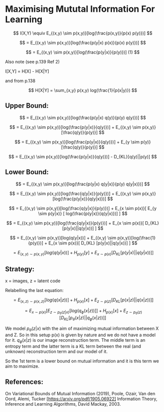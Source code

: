 # Maximising Mututal Information For Learning

$$
I(X,Y) \equiv E_{(x,y) \sim p(x,y)}[log(\frac{p(x,y)}{p(x) p(y)})]
$$

$$
= E_{(x,y) \sim p(x,y)}[log(\frac{p(y|x) p(x)}{p(x) p(y)})]
$$

$$
= E_{(x,y) \sim p(x,y)}[log(\frac{p(y|x)}{p(y)})] (1)
$$

Also note (see p.139 Ref 2)

I[X,Y] = H[X] - H[X|Y]

and from p.138

$$
H[X|Y] = \sum_{x,y} p(x,y) log(\frac{1}{p(x|y)})
$$

## Upper Bound:

$$
= E_{(x,y) \sim p(x,y)}[log(\frac{p(y|x) q(y)}{p(y) q(y)})]
$$

$$
= E_{(x,y) \sim p(x,y)}[log(\frac{p(y|x)}{q(y)})] + E_{(x,y) \sim p(x,y)}[\frac{q(y)}{p(y)}]
$$

$$
= E_{(x,y) \sim p(x,y)}[log(\frac{p(y|x)}{q(y)})] + E_{y \sim p(y)}[\frac{q(y)}{p(y)}]
$$

$$
= E_{(x,y) \sim p(x,y)}[log(\frac{p(y|x)}{q(y)})] - D_{KL}[q(y)||p(y)]
$$

## Lower Bound:

$$
= E_{(x,y) \sim p(x,y)}[log(\frac{p(y|x) q(y|x)}{p(y) q(y|x)})]
$$

$$
= E_{(x,y) \sim p(x,y)}[log(\frac{q(y|x)}{p(y)})] + E_{(x,y) \sim p(x,y)}[log(\frac{p(y|x)}{q(y|x)})]
$$

$$
= E_{(x,y) \sim p(x,y)}[log(\frac{q(y|x)}{p(y)})] + E_{x \sim p(x)}[ E_{y \sim p(y|x)} [ log(\frac{p(y|x)}{q(y|x)})] ]
$$

$$
= E_{(x,y) \sim p(x,y)}[log(\frac{q(y|x)}{p(y)})] + E_{x \sim p(x)}[ D_{KL} [p(y|x)||q(y|x))] ]
$$

$$
= E_{(x,y) \sim p(x,y)}[log(q(y|x))] + E_{(x,y) \sim p(x,y)}[log(\frac{1}{p(y)})] + E_{x \sim p(x)}[ D_{KL} [p(y|x)||q(y|x))] ]
$$

$$
= E_{(x,y) \sim p(x,y)}[log(q(y|x))] + H_{p(y)}[y] + E_{x \sim p(x)}[ D_{KL} [p(y|x)||q(y|x))] ]
$$


## Strategy:

x = images, z = latent code

Relabelling the last equation:

$$
= E_{(x,z) \sim p(x,z)}[log(q(x|z))] + H_{p(x)}[x] + E_{z \sim p(z)}[ D_{KL} [p(x|z)||q(x|z))] ]
$$

$$
= E_{x \sim p(x)}[ E_{z \sim p_\theta(z|x)}[log(q_\phi(x|z))] ] + H_{p(x)}[x] + E_{z \sim p_\theta(z)}[ D_{KL} [p_\theta(x|z)||q_\phi(x|z))] ]
$$

We model $p_\theta(z|x)$ with the aim of maximizing mutual information between X and Z. So in this setup p(x) is given by nature and we do not have a model for it. $q_\phi(x|z)$ is our image reconstruction term. The middle term is an entropy term and the latter term is a KL term between the real (and unknown) reconstruction term and our model of it.

So the 1st term is a lower bound on mutual information and it is this term we aim to maximize.


## References:

On Variational Bounds of Mutual Information (2019), Poole, Ozair, Van den Oord, Alemi, Tucker
[https://arxiv.org/pdf/1905.06922]
Information Theory, Inference and Learning Algorithms, David Mackay, 2003.

